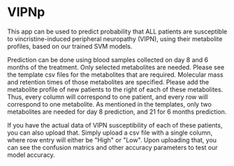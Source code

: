 # VIPNp
This app can be used to predict probability that ALL patients are susceptible to vincristine-induced peripheral neuropathy (VIPN), using their metabolite profiles, based on our trained SVM models.

Prediction can be done using blood samples collected on day 8 and 6 months of the treatment. Only selected metabolites are needed. Please see the template csv files for the metabolites that are required. Molecular mass and retention times of those metabolites are specified. Please add the metabolite profile of new patients to the right of each of these metabolites. Thus, every column will correspond to one patient, and every row will correspond to one metabolite. As mentioned in the templates, only two metabolites are needed for day 8 prediction, and 21 for 6 months prediction. 

If you have the actual data of VIPN susceptibility of each of these patients, you can also upload that. Simply upload a csv file with a single column, where row entry will either be "High" or "Low". Upon uploading that, you can see the confusion matrics and other accuracy parameters to test our model accuracy.

